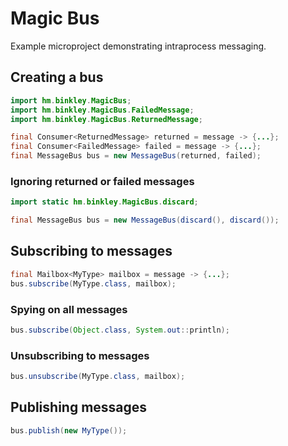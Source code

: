 # Magic Bus

Example microproject demonstrating intraprocess messaging.

## Creating a bus

```java
import hm.binkley.MagicBus;
import hm.binkley.MagicBus.FailedMessage;
import hm.binkley.MagicBus.ReturnedMessage;

final Consumer<ReturnedMessage> returned = message -> {...};
final Consumer<FailedMessage> failed = message -> {...};
final MessageBus bus = new MessageBus(returned, failed);
```

### Ignoring returned or failed messages

```java
import static hm.binkley.MagicBus.discard;

final MessageBus bus = new MessageBus(discard(), discard());
```

## Subscribing to messages

```java
final Mailbox<MyType> mailbox = message -> {...};
bus.subscribe(MyType.class, mailbox);
```

### Spying on all messages

```java
bus.subscribe(Object.class, System.out::println);
```

### Unsubscribing to messages

```java
bus.unsubscribe(MyType.class, mailbox);
```

## Publishing messages

```java
bus.publish(new MyType());
```
